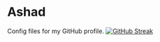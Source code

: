 # Ashad
Config files for my GitHub profile.
[![GitHub Streak](https://github-readme-streak-stats.herokuapp.com/?user=Ashad001&theme=dark)](https://git.io/streak-stats)
